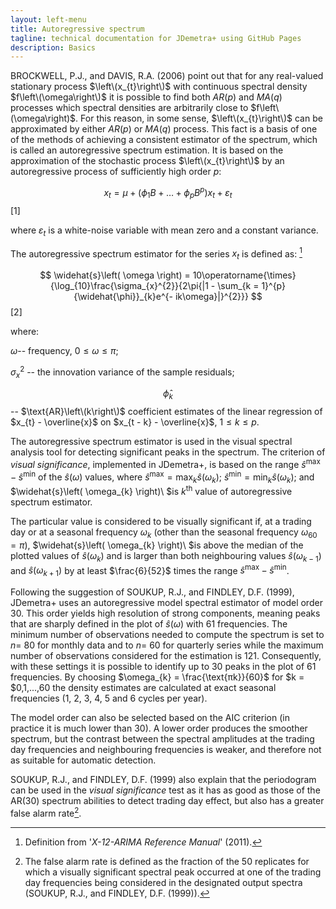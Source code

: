 ```yaml
---
layout: left-menu
title: Autoregressive spectrum
tagline: technical documentation for JDemetra+ using GitHub Pages
description: Basics
---
```


BROCKWELL, P.J., and DAVIS, R.A. (2006) point out that for any
real-valued stationary process $\left\(x_{t}\right\)$ with continuous spectral
density $f\left\(\omega\right\)$ it is possible to find both
$AR(p)$ and $MA(q)$ processes which spectral densities are arbitrarily
close to $f\left\(\omega\right)$. For this reason, in some sense,
$\left\(x_{t}\right\)$ can be approximated by either $AR(p)$ or $MA(q)$
process. This fact is a basis of one of the methods of achieving a
consistent estimator of the spectrum, which is called an autoregressive
spectrum estimation. It is based on the approximation of the stochastic
process $\left\(x_{t}\right\)$ by an autoregressive process of
sufficiently high order $p$:

  $$
  x_{t} = \mu + \left( \phi_{1}B + \ldots + \phi_{p}B^{p} \right)x_{t} + \varepsilon_{t}
  $$   \[1\] <!---\[7.118\]      -->

where $\varepsilon_{t}$ is a white-noise variable with mean zero and a
constant variance.

The autoregressive spectrum estimator for the series $x_{t}$ is defined
as: [^76]

 $$
 \widehat{s}\left( \omega \right) = 10\operatorname{\times}{\log_{10}\frac{\sigma_{x}^{2}}{2\pi{|1 - \sum_{k = 1}^{p}{\widehat{\phi}}_{k}e^{- ik\omega}|}^{2}}}
 $$ \[2\] <!---\[7.119\]      --> 

where:

$\omega$-- frequency, $0 \leq \omega \leq \pi$;

$\sigma_{x}^{2}$ -- the innovation variance of the sample residuals;

$${\widehat{\phi}}_{k}$$ -- $\text{AR}\left\(k\right\)$ coefficient
estimates of the linear regression of $x_{t} - \overline{x}$ on
$x_{t - k} - \overline{x}$, $1 \leq k \leq p$.

The autoregressive spectrum estimator is used in the visual spectral
analysis tool for detecting significant peaks in the spectrum. The
criterion of *visual significance*, implemented in JDemetra+, is based
on the range ${\widehat{s}}^{\max} - {\widehat{s}}^{\min}$ of the
$\widehat{s}\left( \omega \right)$ values, where
${\widehat{s}}^{\max} = \max_{k}\widehat{s}\left( \omega_{k} \right)$;
${\widehat{s}}^{\min} = \min_{k}\widehat{s}\left( \omega_{k} \right);$
and $\widehat{s}\left( \omega_{k} \right)\ $is $k^{\text{th}}$ value of
autoregressive spectrum estimator.

The particular value is considered to be visually significant if, at a
trading day or at a seasonal frequency $\omega_{k}$ (other than the
seasonal frequency $\omega_{60} = \pi$),
$\widehat{s}\left( \omega_{k} \right)\ $is above the median of the
plotted values of $\widehat{s}\left( \omega_{k} \right)$ and is larger
than both neighbouring values $\widehat{s}\left( \omega_{k - 1} \right)$
and $\widehat{s}\left( \omega_{k + 1} \right)$ by at least
$\frac{6}{52}$ times the range
${\widehat{s}}^{\max} - {\widehat{s}}^{\min}$.

Following the suggestion of SOUKUP, R.J., and FINDLEY, D.F. (1999),
JDemetra+ uses an autoregressive model spectral estimator of model order 30. This order yields high resolution of strong components, meaning
peaks that are sharply defined in the plot of
$\widehat{s}\left( \omega \right)$ with 61 frequencies. The minimum
number of observations needed to compute the spectrum is set to $n =$ 80
for monthly data and to $n =$ 60 for quarterly series while the maximum
number of observations considered for the estimation is 121.
Consequently, with these settings it is possible to identify up to 30
peaks in the plot of 61 frequencies. By choosing
$\omega_{k} = \frac{\text{πk}}{60}$ for $k = $0,1,...,60 the density
estimates are calculated at exact seasonal frequencies
(1, 2, 3, 4, 5 and 6 cycles per year).

The model order can also be selected based on the AIC criterion (in
practice it is much lower than 30). A lower order produces the smoother
spectrum, but the contrast between the spectral amplitudes at the
trading day frequencies and neighbouring frequencies is weaker, and
therefore not as suitable for automatic detection.

SOUKUP, R.J., and FINDLEY, D.F. (1999) also explain that the periodogram
can be used in the *visual significance* test as it has as good as those
of the AR(30) spectrum abilities to detect trading day effect, but also
has a greater false alarm rate[^77].

[^76]: Definition from '*X-12-ARIMA Reference Manual*' (2011).

[^77]: The false alarm rate is defined as the fraction of the 50
    replicates for which a visually significant spectral peak occurred
    at one of the trading day frequencies being considered in the
    designated output spectra (SOUKUP, R.J., and FINDLEY, D.F. (1999)).